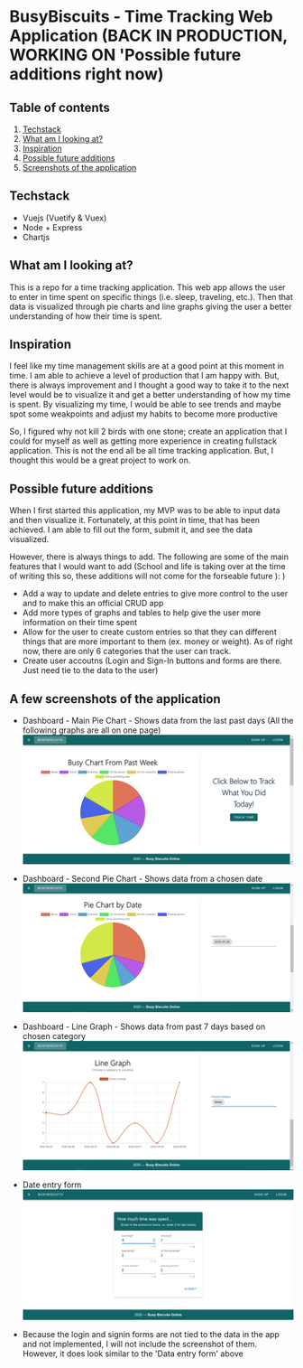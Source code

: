 # BusyBiscuits - Time Tracking Web Application (BACK IN PRODUCTION, WORKING ON 'Possible future additions right now)

## Table of contents
1. [Techstack](#stack)
2. [What am I looking at?](#description)
3. [Inspiration](#inspiration)
4. [Possible future additions](#future)
5. [Screenshots of the application](#screenshots)

## Techstack <a name="stack"></a>
- Vuejs (Vuetify & Vuex)
- Node + Express
- Chartjs

## What am I looking at? <a name="description"></a>
This is a repo for a time tracking application. This web app allows the user to enter in time spent on specific things (i.e. sleep, traveling, etc.). Then that data is visualized through pie charts and line graphs giving the user a better understanding of how their time is spent.

## Inspiration <a name="inspiration"></a>
I feel like my time management skills are at a good point at this moment in time. I am able to achieve a level of production that I am happy with. But, there is always improvement and I thought a good way to take it to the next level would be to visualize it and get a better understanding of how my time is spent. By visualizing my time, I would be able to see trends and maybe spot some weakpoints and adjust my habits to become more productive

So, I figured why not kill 2 birds with one stone; create an application that I could for myself as well as getting more experience in creating fullstack application. This is not the end all be all time tracking application. But, I thought this would be a great project to work on. 

## Possible future additions <a name="future"></a>
When I first started this application, my MVP was to be able to input data and then visualize it. Fortunately, at this point in time, that has been achieved. I am able to fill out the form, submit it, and see the data visualized.

However, there is always things to add. The following are some of the main features that I would want to add (School and life is taking over at the time of writing this so, these additions will not come for the forseable future ): ) 

- Add a way to update and delete entries to give more control to the user and to make this an official CRUD app
- Add more types of graphs and tables to help give the user more information on their time spent
- Allow for the user to create custom entries so that they can different things that are more important to them (ex. money or weight). As of right now, there are only 6 categories that the user can track. 
- Create user accoutns (Login and Sign-In buttons and forms are there. Just need tie to the data to the user)

## A few screenshots of the application <a name="screenshots"></a>

- Dashboard - Main Pie Chart - Shows data from the last past days (All the following graphs are all on one page)
![1](./screenshots/dashboard-pt1.PNG)

- Dashboard - Second Pie Chart - Shows data from a chosen date
![2](./screenshots/dashboard-pt2.PNG) 

- Dashboard - Line Graph - Shows data from past 7 days based on chosen category
![3](./screenshots/dashboard-pt3.PNG) 

- Date entry form
![4](./screenshots/data-entry-form.PNG) 

- Because the login and signin forms are not tied to the data in the app and not implemented, I will not include the screenshot of them. However, it does look similar to the 'Data entry form' above